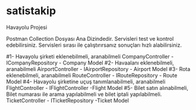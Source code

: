 # satistakip
Havayolu Projesi

Postman Collection Dosyası Ana Dizindedir. Servisleri test ve kontrol edebilirsiniz. 
Servisleri sırası ile çalıştırırsanız sonuçları hızlı alabilirsiniz.

#1- Havayolu şirketi eklenebilmeli, aranabilmeli 
     CompanyController - ICompanyRepository - Company Model
#2- Havaalanı eklenebilmeli, aranabilmeli
     AirportController - IAirportRepository - Airport Model
#3- Rota eklenebilmeli, aranabilmeli
     RouteController - IRouteRepository - Route Model
#4- Havayolu şirketine uçuş tanımlanabilmeli, aranabilmeli            
    FlightController - IFlightController -Flight Model
#5- Bilet satın alınabilmeli, Bilet numarası ile arama yapılabilmeli ve bilet iptali yapılabilmeli.
    TicketController - ITicketRepository -Ticket Model
    
    